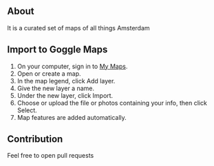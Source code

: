 ## About
It is a curated set of maps of all things Amsterdam

## Import to Goggle Maps

1. On your computer, sign in to [My Maps](https://mymaps.google.com/).
2. Open or create a map.
3. In the map legend, click Add layer.
4. Give the new layer a name.
5. Under the new layer, click Import.
6. Choose or upload the file or photos containing your info, then click Select.
7. Map features are added automatically.

## Contribution
Feel free to open pull requests
